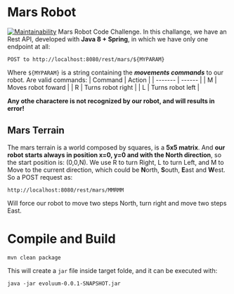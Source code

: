 # Mars Robot
[![Maintainability](https://api.codeclimate.com/v1/badges/189e4ccd4551f3a94cde/maintainability)](https://codeclimate.com/github/luizpaulofranz/mars-robot-challenge/maintainability)
Mars Robot Code Challenge. In this challange, we have an Rest API, developed with **Java 8 + Spring**, in which we have only one endpoint at all:
```
POST to http://localhost:8080/rest/mars/${MYPARAM}
```
Where `${MYPARAM}` is a string containing the ***movements commands*** to our robot. Are valid commands:
| Command | Action |
| ------- | ------ |
| M | Moves robot foward |
| R | Turns robot right |
| L | Turns robot left |

**Any othe charactere is not recognized by our robot, and will results in error!**
## Mars Terrain
The mars terrain is a world composed by squares, is a **5x5 matrix**. And **our robot starts always in position x=0, y=0 and with the North direction**, so the start position is: (0,0,N).
We use R to turn Right, L to turn Left, and M to Move to the current direction, which could be **N**orth, **S**outh, **E**ast and **W**est.
So a POST request as:
```
http://localhost:8080/rest/mars/MMRMM
```
Will force our robot to move two steps North, turn right and move two steps East.
# Compile and Build
```
mvn clean package
```
This will create a `jar` file inside target folde, and it can be executed with:
```
java -jar evoluum-0.0.1-SNAPSHOT.jar
```
